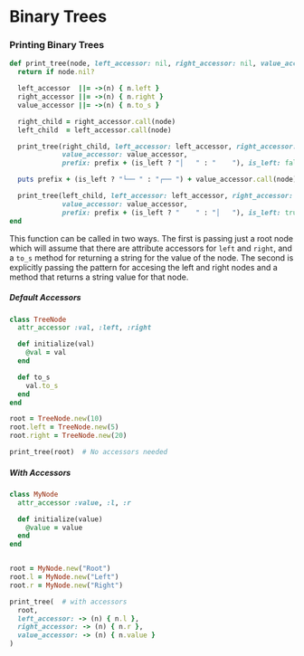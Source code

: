 # Binary Trees

### Printing Binary Trees

```ruby
def print_tree(node, left_accessor: nil, right_accessor: nil, value_accessor: nil, prefix: "", is_left: true)
  return if node.nil?

  left_accessor  ||= ->(n) { n.left }
  right_accessor ||= ->(n) { n.right }
  value_accessor ||= ->(n) { n.to_s }

  right_child = right_accessor.call(node)
  left_child  = left_accessor.call(node)

  print_tree(right_child, left_accessor: left_accessor, right_accessor: right_accessor,
             value_accessor: value_accessor,
             prefix: prefix + (is_left ? "│   " : "    "), is_left: false)

  puts prefix + (is_left ? "└── " : "┌── ") + value_accessor.call(node)

  print_tree(left_child, left_accessor: left_accessor, right_accessor: right_accessor,
             value_accessor: value_accessor,
             prefix: prefix + (is_left ? "    " : "│   "), is_left: true)
end
```

This function can be called in two ways. The first is passing just a root node which will assume that there are attribute accessors for `left` and `right`, and a `to_s` method for returning a string for the value of the node. The second is explicitly passing the pattern for accesing the left and right nodes and a method that returns a string value for that node.


##### Default Accessors
```ruby
class TreeNode
  attr_accessor :val, :left, :right

  def initialize(val)
    @val = val
  end

  def to_s
    val.to_s
  end
end

root = TreeNode.new(10)
root.left = TreeNode.new(5)
root.right = TreeNode.new(20)

print_tree(root)  # No accessors needed
```

##### With Accessors
```ruby
class MyNode
  attr_accessor :value, :l, :r

  def initialize(value)
    @value = value
  end
end


root = MyNode.new("Root")
root.l = MyNode.new("Left")
root.r = MyNode.new("Right")

print_tree(  # with accessors
  root,
  left_accessor: -> (n) { n.l },
  right_accessor: -> (n) { n.r },
  value_accessor: -> (n) { n.value }
)
```